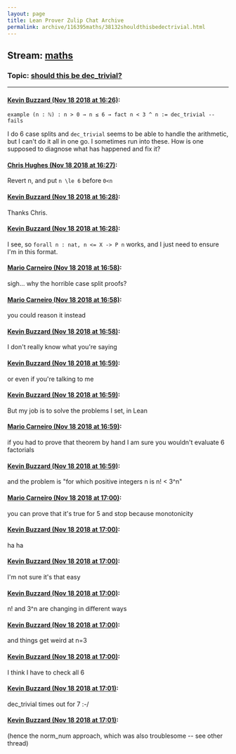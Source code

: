 ```yaml
---
layout: page
title: Lean Prover Zulip Chat Archive 
permalink: archive/116395maths/38132shouldthisbedectrivial.html
---
```


## Stream: [maths](index.html)
### Topic: [should this be dec_trivial?](38132shouldthisbedectrivial.html)

---

#### [Kevin Buzzard (Nov 18 2018 at 16:26)](https://leanprover.zulipchat.com/#narrow/stream/116395-maths/topic/should%20this%20be%20dec_trivial%3F/near/147920509):
`example (n : ℕ) : n > 0 → n ≤ 6 → fact n < 3 ^ n := dec_trivial -- fails`

I do 6 case splits and `dec_trivial` seems to be able to handle the arithmetic, but I can't do it all in one go. I sometimes run into these. How is one supposed to diagnose what has happened and fix it?

#### [Chris Hughes (Nov 18 2018 at 16:27)](https://leanprover.zulipchat.com/#narrow/stream/116395-maths/topic/should%20this%20be%20dec_trivial%3F/near/147920516):
Revert n, and put `n \le 6` before `0<n`

#### [Kevin Buzzard (Nov 18 2018 at 16:28)](https://leanprover.zulipchat.com/#narrow/stream/116395-maths/topic/should%20this%20be%20dec_trivial%3F/near/147920517):
Thanks Chris.

#### [Kevin Buzzard (Nov 18 2018 at 16:28)](https://leanprover.zulipchat.com/#narrow/stream/116395-maths/topic/should%20this%20be%20dec_trivial%3F/near/147920557):
I see, so `forall n : nat, n <= X -> P n` works, and I just need to ensure I'm in this format.

#### [Mario Carneiro (Nov 18 2018 at 16:58)](https://leanprover.zulipchat.com/#narrow/stream/116395-maths/topic/should%20this%20be%20dec_trivial%3F/near/147921371):
sigh... why the horrible case split proofs?

#### [Mario Carneiro (Nov 18 2018 at 16:58)](https://leanprover.zulipchat.com/#narrow/stream/116395-maths/topic/should%20this%20be%20dec_trivial%3F/near/147921374):
you could reason it instead

#### [Kevin Buzzard (Nov 18 2018 at 16:58)](https://leanprover.zulipchat.com/#narrow/stream/116395-maths/topic/should%20this%20be%20dec_trivial%3F/near/147921375):
I don't really know what you're saying

#### [Kevin Buzzard (Nov 18 2018 at 16:59)](https://leanprover.zulipchat.com/#narrow/stream/116395-maths/topic/should%20this%20be%20dec_trivial%3F/near/147921379):
or even if you're talking to me

#### [Kevin Buzzard (Nov 18 2018 at 16:59)](https://leanprover.zulipchat.com/#narrow/stream/116395-maths/topic/should%20this%20be%20dec_trivial%3F/near/147921383):
But my job is to solve the problems I set, in Lean

#### [Mario Carneiro (Nov 18 2018 at 16:59)](https://leanprover.zulipchat.com/#narrow/stream/116395-maths/topic/should%20this%20be%20dec_trivial%3F/near/147921386):
if you had to prove that theorem by hand I am sure you wouldn't evaluate 6 factorials

#### [Kevin Buzzard (Nov 18 2018 at 16:59)](https://leanprover.zulipchat.com/#narrow/stream/116395-maths/topic/should%20this%20be%20dec_trivial%3F/near/147921387):
and the problem is "for which positive integers n is n! < 3^n"

#### [Mario Carneiro (Nov 18 2018 at 17:00)](https://leanprover.zulipchat.com/#narrow/stream/116395-maths/topic/should%20this%20be%20dec_trivial%3F/near/147921389):
you can prove that it's true for 5 and stop because monotonicity

#### [Kevin Buzzard (Nov 18 2018 at 17:00)](https://leanprover.zulipchat.com/#narrow/stream/116395-maths/topic/should%20this%20be%20dec_trivial%3F/near/147921440):
ha ha

#### [Kevin Buzzard (Nov 18 2018 at 17:00)](https://leanprover.zulipchat.com/#narrow/stream/116395-maths/topic/should%20this%20be%20dec_trivial%3F/near/147921442):
I'm not sure it's that easy

#### [Kevin Buzzard (Nov 18 2018 at 17:00)](https://leanprover.zulipchat.com/#narrow/stream/116395-maths/topic/should%20this%20be%20dec_trivial%3F/near/147921448):
n! and 3^n are changing in different ways

#### [Kevin Buzzard (Nov 18 2018 at 17:00)](https://leanprover.zulipchat.com/#narrow/stream/116395-maths/topic/should%20this%20be%20dec_trivial%3F/near/147921450):
and things get weird at n=3

#### [Kevin Buzzard (Nov 18 2018 at 17:00)](https://leanprover.zulipchat.com/#narrow/stream/116395-maths/topic/should%20this%20be%20dec_trivial%3F/near/147921452):
I think I have to check all 6

#### [Kevin Buzzard (Nov 18 2018 at 17:01)](https://leanprover.zulipchat.com/#narrow/stream/116395-maths/topic/should%20this%20be%20dec_trivial%3F/near/147921462):
dec_trivial times out for 7 :-/

#### [Kevin Buzzard (Nov 18 2018 at 17:01)](https://leanprover.zulipchat.com/#narrow/stream/116395-maths/topic/should%20this%20be%20dec_trivial%3F/near/147921463):
(hence the norm_num approach, which was also troublesome -- see other thread)

